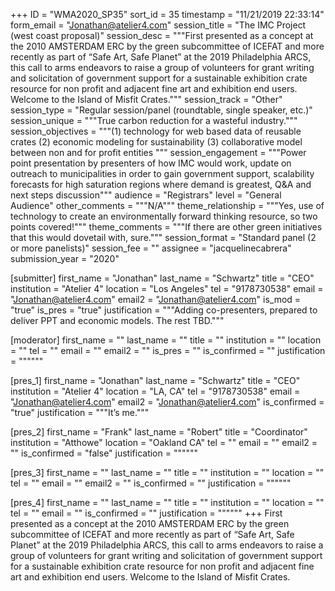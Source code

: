 +++
ID = "WMA2020_SP35"
sort_id = 35
timestamp = "11/21/2019 22:33:14"
form_email = "Jonathan@atelier4.com"
session_title = "The IMC Project (west coast proposal)"
session_desc = """First presented as a concept at the 2010 AMSTERDAM ERC by the green subcommittee of ICEFAT and more recently as part of “Safe Art, Safe Planet” at the 2019 Philadelphia ARCS, this call to arms endeavors to raise a group of volunteers for grant writing and solicitation of government support for a sustainable exhibition crate resource for non profit and adjacent fine art and exhibition end users. Welcome to the Island of Misfit Crates."""
session_track = "Other"
session_type = "Regular session/panel (roundtable, single speaker, etc.)"
session_unique = """True carbon reduction for a wasteful industry."""
session_objectives = """(1) technology for web based data of reusable crates (2) economic modeling for sustainability (3) collaborative model between non and for profit entities """
session_engagement = """Power point presentation by presenters of how IMC would work, update on outreach to municipalities in order to gain government support, scalability forecasts for high saturation regions where demand is greatest, Q&A and next steps discussion"""
audience = "Registrars"
level = "General Audience"
other_comments = """N/A"""
theme_relationship = """Yes, use of technology to create an environmentally forward thinking resource, so two points covered!"""
theme_comments = """If there are other green initiatives that this would dovetail with, sure."""
session_format = "Standard panel (2 or more panelists)"
session_fee = ""
assignee = "jacquelinecabrera"
submission_year = "2020"

[submitter]
first_name = "Jonathan"
last_name = "Schwartz"
title = "CEO"
institution = "Atelier 4"
location = "Los Angeles"
tel = "9178730538"
email = "Jonathan@atelier4.com"
email2 = "Jonathan@atelier4.com"
is_mod = "true"
is_pres = "true"
justification = """Adding co-presenters, prepared to deliver PPT and economic models. The rest TBD."""

[moderator]
first_name = ""
last_name = ""
title = ""
institution = ""
location = ""
tel = ""
email = ""
email2 = ""
is_pres = ""
is_confirmed = ""
justification = """"""

[pres_1]
first_name = "Jonathan"
last_name = "Schwartz"
title = "CEO"
institution = "Atelier 4"
location = "LA, CA"
tel = "9178730538"
email = "Jonathan@atelier4.com"
email2 = "Jonathan@atelier4.com"
is_confirmed = "true"
justification = """It’s me."""

[pres_2]
first_name = "Frank"
last_name = "Robert"
title = "Coordinator"
institution = "Atthowe"
location = "Oakland CA"
tel = ""
email = ""
email2 = ""
is_confirmed = "false"
justification = """"""

[pres_3]
first_name = ""
last_name = ""
title = ""
institution = ""
location = ""
tel = ""
email = ""
email2 = ""
is_confirmed = ""
justification = """"""

[pres_4]
first_name = ""
last_name = ""
title = ""
institution = ""
location = ""
tel = ""
email = ""
is_confirmed = ""
justification = """"""
+++
First presented as a concept at the 2010 AMSTERDAM ERC by the green subcommittee of ICEFAT and more recently as part of “Safe Art, Safe Planet” at the 2019 Philadelphia ARCS, this call to arms endeavors to raise a group of volunteers for grant writing and solicitation of government support for a sustainable exhibition crate resource for non profit and adjacent fine art and exhibition end users. Welcome to the Island of Misfit Crates.